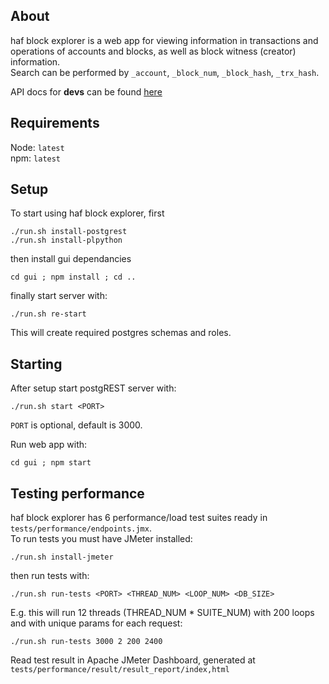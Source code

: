 ## About

haf block explorer is a web app for viewing information in transactions and operations of accounts and blocks, as well as block witness (creator) information.<br>Search can be performed by `_account`, `_block_num`, `_block_hash`, `_trx_hash`.

API docs for **devs** can be found [here](https://gitlab.syncad.com/hive/haf_block_explorer/-/wikis/New-API-Calls)

## Requirements

Node: `latest`<br>
npm: `latest`

## Setup

To start using haf block explorer, first
```
./run.sh install-postgrest
./run.sh install-plpython
```
then install gui dependancies
```
cd gui ; npm install ; cd ..
```
finally start server with:
```
./run.sh re-start
```
This will create required postgres schemas and roles.

## Starting 

After setup start postgREST server with:
```
./run.sh start <PORT>
```
`PORT` is optional, default is 3000.

Run web app with:
```
cd gui ; npm start
```

## Testing performance

haf block explorer has 6 performance/load test suites ready in `tests/performance/endpoints.jmx`.<br>To run tests you must have JMeter installed:
```
./run.sh install-jmeter
```
then run tests with:
```
./run.sh run-tests <PORT> <THREAD_NUM> <LOOP_NUM> <DB_SIZE>
```

E.g. this will run 12 threads (THREAD_NUM * SUITE_NUM) with 200 loops and with unique params for each request:
```
./run.sh run-tests 3000 2 200 2400
```

Read test result in Apache JMeter Dashboard, generated at `tests/performance/result/result_report/index,html`
